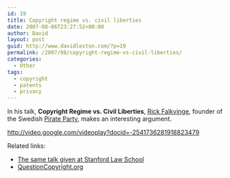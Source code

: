 ```yaml
---
id: 19
title: Copyright regime vs. civil liberties
date: 2007-08-06T23:27:52+00:00
author: David
layout: post
guid: http://www.davidleston.com/?p=19
permalink: /2007/08/copyright-regime-vs-civil-liberties/
categories:
  - Other
tags:
  - copyright
  - patents
  - privacy
---
```

In his talk, **Copyright Regime vs. Civil Liberties**, [Rick Falkvinge](http://en.wikipedia.org/wiki/Rick_Falkvinge "biography on Wikipedia"), founder of the Swedish [Pirate Party](http://en.wikipedia.org/wiki/Pirate_Party), makes an interesting argument.

<http://video.google.com/videoplay?docid=-2541736281918823479> 

Related links:

  * [The same talk given at Stanford Law School](http://video.google.com/videoplay?docid=-2541736281918823479)
  * [QuestionCopyright.org](http://QuestionCopyright.org)